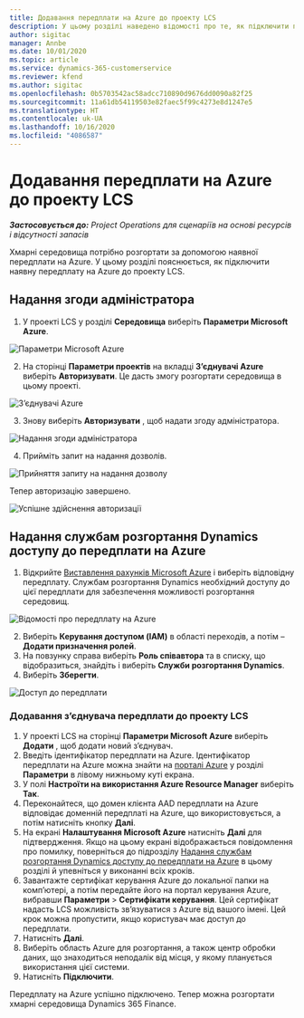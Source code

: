 ```yaml
---
title: Додавання передплати на Azure до проекту LCS
description: У цьому розділі наведено відомості про те, як підключити передплату на Azure до проекту LCS.
author: sigitac
manager: Annbe
ms.date: 10/01/2020
ms.topic: article
ms.service: dynamics-365-customerservice
ms.reviewer: kfend
ms.author: sigitac
ms.openlocfilehash: 0b5703542ac58adcc710890d9676dd0090a82f25
ms.sourcegitcommit: 11a61db54119503e82faec5f99c4273e8d1247e5
ms.translationtype: HT
ms.contentlocale: uk-UA
ms.lasthandoff: 10/16/2020
ms.locfileid: "4086587"
---
```

# <a name="add-an-azure-subscription-to-lcs-project"></a>Додавання передплати на Azure до проекту LCS

_**Застосовується до:** Project Operations для сценаріїв на основі ресурсів і відсутності запасів_

Хмарні середовища потрібно розгортати за допомогою наявної передплати на Azure. У цьому розділі пояснюється, як підключити наявну передплату на Azure до проекту LCS. 

## <a name="grant-admin-consent"></a>Надання згоди адміністратора

1. У проекті LCS у розділі **Середовища** виберіть **Параметри Microsoft Azure**.

![Параметри Microsoft Azure](./media/1MicrosoftAzureSettings.png)

2. На сторінці **Параметри проектів** на вкладці **З’єднувачі Azure** виберіть **Авторизувати**. Це дасть змогу розгортати середовища в цьому проекті.

![З’єднувачі Azure](./media/2AzureConnectors.png)

3. Знову виберіть **Авторизувати** , щоб надати згоду адміністратора.

![Надання згоди адміністратора](./media/3GrantAdminConsent.png)

4. Прийміть запит на надання дозволів.

![Прийняття запиту на надання дозволу](./media/4AcceptPermissionRequest.png)

Тепер авторизацію завершено. 

![Успішне здійснення авторизації](./media/5AuthorizationComplete.png)

## <a name="provide-dynamics-deployment-services-access-to-your-azure-subscription"></a><a name="provide"></a>Надання службам розгортання Dynamics доступу до передплати на Azure

1. Відкрийте [Виставлення рахунків Microsoft Azure](https://portal.azure.com/#blade/Microsoft\_Azure\_Billing/SubscriptionsBlade) і виберіть відповідну передплату. Службам розгортання Dynamics необхідний доступу до цієї передплати для забезпечення можливості розгортання середовищ.

![Відомості про передплату на Azure](./media/6AzureSubscription.png)

2. Виберіть **Керування доступом (IAM)** в області переходів, а потім – **Додати призначення ролей**.
3. На повзунку справа виберіть **Роль співавтора** та в списку, що відобразиться, знайдіть і виберіть **Служби розгортання Dynamics**. 
4. Виберіть **Зберегти**.

![Доступ до передплати](./media/7SubscriptionAccess.png)

### <a name="add-a-subscription-connector-to-an-lcs-project"></a>Додавання з’єднувача передплати до проекту LCS

1. У проекті LCS на сторінці **Параметри Microsoft Azure** виберіть **Додати** , щоб додати новий з’єднувач.
2. Введіть ідентифікатор передплати на Azure. Ідентифікатор передплати на Azure можна знайти на [порталі Azure](https://ms.portal.azure.com/) у розділі **Параметри** в лівому нижньому куті екрана.
3. У полі **Настроїти на використання Azure Resource Manager** виберіть **Так**.
4. Переконайтеся, що домен клієнта AAD передплати на Azure відповідає доменній передплаті на Azure, що використовується, а потім натисніть кнопку **Далі**.
5. На екрані **Налаштування Microsoft Azure** натисніть **Далі** для підтвердження. Якщо на цьому екрані відображається повідомлення про помилку, поверніться до підрозділу [Надання службам розгортання Dynamics доступу до передплати на Azure](#provide) в цьому розділі й упевніться у виконанні всіх кроків.
6. Завантажте сертифікат керування Azure до локальної папки на комп’ютері, а потім передайте його на портал керування Azure, вибравши **Параметри** > **Сертифікати керування**. Цей сертифікат надасть LCS можливість зв’язуватися з Azure від вашого імені. Цей крок можна пропустити, якщо користувач має доступ до передплати.
7. Натисніть **Далі**.
8. Виберіть область Azure для розгортання, а також центр обробки даних, що знаходиться неподалік від місця, у якому планується використання цієї системи.
9.  Натисніть **Підключити**.

Передплату на Azure успішно підключено. Тепер можна розгортати хмарні середовища Dynamics 365 Finance.


